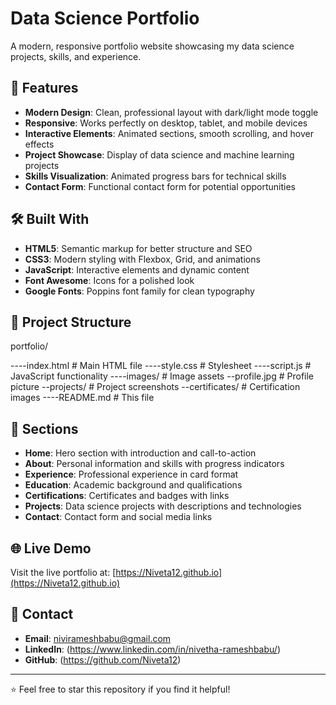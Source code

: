 # Data Science Portfolio


A modern, responsive portfolio website showcasing my data science projects, skills, and experience.

## 🚀 Features

- **Modern Design**: Clean, professional layout with dark/light mode toggle
- **Responsive**: Works perfectly on desktop, tablet, and mobile devices
- **Interactive Elements**: Animated sections, smooth scrolling, and hover effects
- **Project Showcase**: Display of data science and machine learning projects
- **Skills Visualization**: Animated progress bars for technical skills
- **Contact Form**: Functional contact form for potential opportunities

## 🛠️ Built With

- **HTML5**: Semantic markup for better structure and SEO
- **CSS3**: Modern styling with Flexbox, Grid, and animations
- **JavaScript**: Interactive elements and dynamic content
- **Font Awesome**: Icons for a polished look
- **Google Fonts**: Poppins font family for clean typography

## 📁 Project Structure
portfolio/

----index.html # Main HTML file
----style.css # Stylesheet
----script.js # JavaScript functionality
----images/ # Image assets
    --profile.jpg # Profile picture
    --projects/ # Project screenshots
    --certificates/ # Certification images
----README.md # This file



## 🎨 Sections

- **Home**: Hero section with introduction and call-to-action
- **About**: Personal information and skills with progress indicators
- **Experience**: Professional experience in card format
- **Education**: Academic background and qualifications
- **Certifications**: Certificates and badges with links
- **Projects**: Data science projects with descriptions and technologies
- **Contact**: Contact form and social media links

## 🌐 Live Demo

Visit the live portfolio at: [https://Niveta12.github.io](https://Niveta12.github.io)

## 📧 Contact

- **Email**: nivirameshbabu@gmail.com
- **LinkedIn**: (https://www.linkedin.com/in/nivetha-rameshbabu/)
- **GitHub**: (https://github.com/Niveta12)


---

⭐ Feel free to star this repository if you find it helpful!
